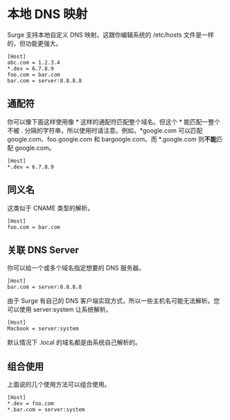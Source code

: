 # 本地 DNS 映射

Surge 支持本地自定义 DNS 映射。这跟你编辑系统的 /etc/hosts 文件是一样的，但功能更强大。

```text
[Host]
abc.com = 1.2.3.4
*.dev = 6.7.8.9
foo.com = bar.com
bar.com = server:8.8.8.8
```

## 通配符

你可以像下面这样使用像 * 这样的通配符匹配整个域名。但这个 * 能匹配一整个不被 . 分隔的字符串，所以使用时请注意。例如，*google.com 可以匹配 google.com、foo.google.com 和 bargoogle.com。而 *.google.com 则**不能**匹配 google.com。

```text
[Host]
*.dev = 6.7.8.9
```

## 同义名

这类似于 CNAME 类型的解析。

```text
[Host]
foo.com = bar.com
```

## 关联 **DNS Server**

你可以给一个或多个域名指定想要的 DNS 服务器。

```text
[Host]
bar.com = server:8.8.8.8
```

由于 Surge 有自己的 DNS 客户端实现方式，所以一些主机名可能无法解析。您可以使用 server:system 让系统解析。

```text
[Host]
Macbook = server:system
```

默认情况下 .local 的域名都是由系统自己解析的。

## 组合使用

上面说的几个使用方法可以组合使用。

```text
[Host]
*.dev = foo.com
*.bar.com = server:system
```

